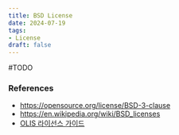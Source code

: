 ```yaml
---
title: BSD License
date: 2024-07-19
tags:
- License
draft: false
---
```


#TODO

### References
- https://opensource.org/license/BSD-3-clause
- https://en.wikipedia.org/wiki/BSD_licenses
- [OLIS 라이선스 가이드](https://olis.or.kr/license/licenseGuide.do)